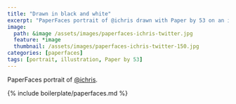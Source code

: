 ```yaml
---
title: "Drawn in black and white"
excerpt: "PaperFaces portrait of @ichris drawn with Paper by 53 on an iPad."
image: 
  path: &image /assets/images/paperfaces-ichris-twitter.jpg 
  feature: *image
  thumbnail: /assets/images/paperfaces-ichris-twitter-150.jpg
categories: [paperfaces]
tags: [portrait, illustration, Paper by 53]
---
```


PaperFaces portrait of [@ichris](https://twitter.com/ichris).

{% include boilerplate/paperfaces.md %}
